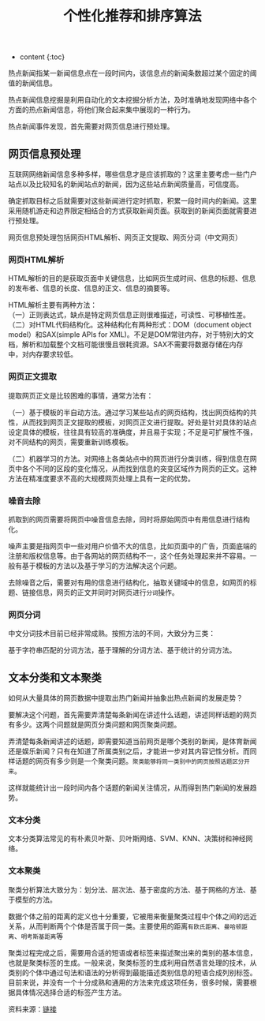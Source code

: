﻿---
layout: post
title: "个性化推荐和排序算法"
description: ""
category: 数据挖掘
tags: [数据挖掘]
---
* content
{:toc}


热点新闻指某一新闻信息点在一段时间内，该信息点的新闻条数超过某个固定的阈值的新闻信息。

热点新闻信息挖掘是利用自动化的文本挖掘分析方法，及时准确地发现网络中各个方面的热点新闻信息，将他们聚合起来集中展现的一种行为。





热点新闻事件发现，首先需要对网页信息进行预处理。

## 网页信息预处理

互联网网络新闻信息多种多样，哪些信息才是应该抓取的？这里主要考虑一些门户站点以及比较知名的新闻站点的新闻，因为这些站点新闻质量高，可信度高。

确定抓取目标之后就需要对这些新闻进行定时抓取，积累一段时间内的新闻。这里采用随机游走和边界限定相结合的方式获取新闻页面。获取到的新闻页面就需要进行预处理。

网页信息预处理包括网页HTML解析、网页正文提取、网页分词（中文网页）

### 网页HTML解析

HTML解析的目的是获取页面中关键信息，比如网页生成时间、信息的标题、信息的发布者、信息的长度、信息的正文、信息的摘要等。

HTML解析主要有两种方法：    
（一）正则表达式，缺点是特定网页信息正则很难描述，可读性、可移植性差。
（二）对HTML代码结构化。这种结构化有两种形式：DOM（document object model）和SAX(simple APIs for XML)。不足是DOM常驻内存，对于特别大的文档，解析和加载整个文档可能很慢且很耗资源。SAX不需要将数据存储在内存中，对内存要求较低。  

### 网页正文提取

提取网页正文是比较困难的事情，通常方法有：

（一）基于模板的半自动方法。通过学习某些站点的网页结构，找出网页结构的共性，从而找到网页正文提取的模板，对网页正文进行提取。好处是针对具体的站点设定具体的模板，往往具有较高的准确度，并且易于实现；不足是可扩展性不强，对不同结构的网页，需要重新训练模板。

（二）机器学习的方法。对网络上各类站点中的网页进行分类训练，得到信息在网页中各个不同的区段的变化情况，从而找到信息的突变区域作为网页的正文。这种方法在精准度要求不高的大规模网页处理上具有一定的优势。
### 噪音去除

抓取到的网页需要将网页中噪音信息去除，同时将原始网页中有用信息进行结构化。

噪声主要是指网页中一些对用户价值不大的信息，比如页面中的广告，页面底端的注册和版权信息等。由于各网站的网页结构不一，这个任务处理起来并不容易。一般有基于模板的方法以及基于学习的方法解决这个问题。

去除噪音之后，需要对有用的信息进行结构化，抽取关键域中的信息，如网页的标题、链接信息，网页的正文并同时对网页进行`分词`操作。

### 网页分词

中文分词技术目前已经非常成熟。按照方法的不同，大致分为三类：

基于字符串匹配的分词方法，基于理解的分词方法、基于统计的分词方法。

## 文本分类和文本聚类

如何从大量具体的网页数据中提取出热门新闻并抽象出热点新闻的发展走势？

要解决这个问题，首先需要弄清楚每条新闻在讲述什么话题，讲述同样话题的网页有多少。这两个问题就是网页分类问题和网页聚类问题。

弄清楚每条新闻讲述的话题，即需要知道当前网页是哪个类别的新闻，是体育新闻还是娱乐新闻？只有在知道了所属类别之后，才能进一步对其内容记性分析。而同样话题的网页有多少则是一个聚类问题。`聚类能够将同一类别中的网页按照话题区分开来`。

这样就能统计出一段时间内各个话题的新闻关注情况，从而得到热门新闻的发展趋势。

### 文本分类

文本分类算法常见的有朴素贝叶斯、贝叶斯网络、SVM、KNN、决策树和神经网络。

### 文本聚类

聚类分析算法大致分为：划分法、层次法、基于密度的方法、基于网格的方法、基于模型的方法。


数据个体之前的距离的定义也十分重要，它被用来衡量聚类过程中个体之间的远近关系，从而判断两个个体是否属于同一类。主要使用的距离`有欧氏距离`、`曼哈顿距离`、`明考斯基距离`等

聚类过程完成之后，需要用合适的短语或者标签来描述聚出来的类别的基本信息，也就是聚类标签的生成。一般来说，聚类标签的生成利用自然语言处理的技术，从类别的个体中通过句法和语法的分析得到最能描述类别信息的短语合成列别标签。目前来说，并没有一个十分成熟和通用的方法来完成这项任务，很多时候，需要根据具体情况选择合适的标签产生方法。


资料来源：[链接](http://www.doc88.com/p-9981678840364.html)